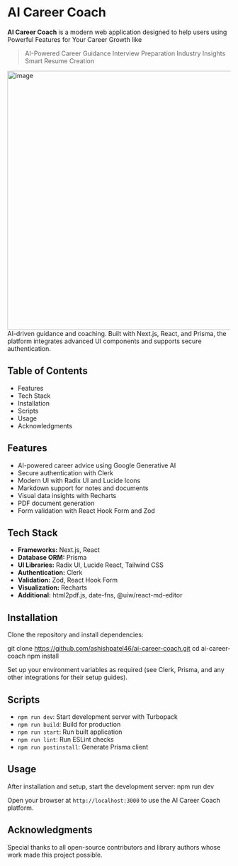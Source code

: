 # AI Career Coach

**AI Career Coach** is a modern web application designed to help users using Powerful Features for Your Career Growth like
>AI-Powered Career Guidance
>Interview Preparation
>Industry Insights
>Smart Resume Creation
<img width="913" height="583" alt="image" src="https://github.com/user-attachments/assets/fff52f95-e1c8-4203-b8a6-54f7f414f9c8" />
AI-driven guidance and coaching. Built with Next.js, React, and Prisma, the platform integrates advanced UI components and supports secure authentication.

## Table of Contents
- Features
- Tech Stack
- Installation
- Scripts
- Usage
- Acknowledgments

## Features
- AI-powered career advice using Google Generative AI
- Secure authentication with Clerk
- Modern UI with Radix UI and Lucide Icons
- Markdown support for notes and documents
- Visual data insights with Recharts
- PDF document generation
- Form validation with React Hook Form and Zod

## Tech Stack
- **Frameworks:** Next.js, React
- **Database ORM:** Prisma
- **UI Libraries:** Radix UI, Lucide React, Tailwind CSS
- **Authentication:** Clerk
- **Validation:** Zod, React Hook Form
- **Visualization:** Recharts
- **Additional:** html2pdf.js, date-fns, @uiw/react-md-editor

## Installation

Clone the repository and install dependencies:

git clone https://github.com/ashishpatel46/ai-career-coach.git
cd ai-career-coach
npm install


Set up your environment variables as required (see Clerk, Prisma, and any other integrations for their setup guides).

## Scripts

- `npm run dev`: Start development server with Turbopack
- `npm run build`: Build for production
- `npm run start`: Run built application
- `npm run lint`: Run ESLint checks
- `npm run postinstall`: Generate Prisma client

## Usage

After installation and setup, start the development server:
npm run dev


Open your browser at `http://localhost:3000` to use the AI Career Coach platform.


## Acknowledgments

Special thanks to all open-source contributors and library authors whose work made this project possible.

